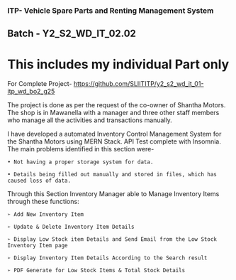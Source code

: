 ### ITP- Vehicle Spare Parts and Renting Management System 
## Batch - Y2_S2_WD_IT_02.02

# This includes my individual Part only 
For Complete Project- https://github.com/SLIITITP/y2_s2_wd_it_01-itp_wd_bo2_g25

The project is done as per the request of the co-owner of Shantha Motors. The shop is in Mawanella 
with a manager and three other staff members who manage all the activities and transactions 
manually. 

I have developed a automated Inventory Control Management System for the Shantha Motors using MERN Stack. API Test complete with Insomnia.
The main problems identified in this section were- 

    • Not having a proper storage system for data.
    
    • Details being filled out manually and stored in files, which has caused loss of data.



Through this Section Inventory Manager able to Manage Inventory Items through these functions:
    
    ➢ Add New Inventory Item
    
    ➢ Update & Delete Inventory Item Details
    
    ➢ Display Low Stock item Details and Send Email from the Low Stock Inventory Item page
    
    ➢ Display Inventory Item Details According to the Search result

    ➢ PDF Generate for Low Stock Items & Total Stock Details
